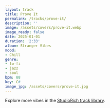 ```yaml
---
layout: track
title: Prove It
permalink: /tracks/prove-it/
description: ''
image: /assets/covers/prove-it.webp
image_ready: false
date: 2025-01-01
duration: '2:33'
album: Stranger Vibes
mood:
- Chill
genre:
- lo-fi
- jazz
- soul
bpm: 88
key: C#
image_jpg: /assets/covers/prove-it.jpg
---
```


Explore more vibes in the [StudioRich track library](/tracks/).
